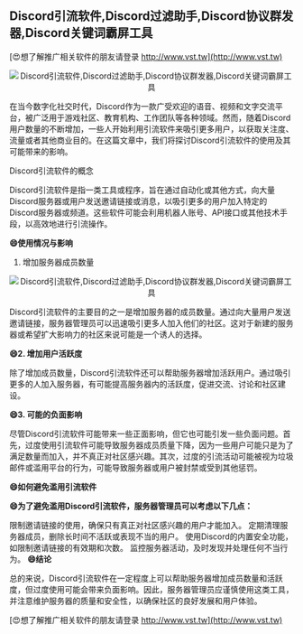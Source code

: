 ## **Discord引流软件,Discord过滤助手,Discord协议群发器,Discord关键词霸屏工具**

[😍想了解推广相关软件的朋友请登录 http://www.vst.tw](http://www.vst.tw)

 <center><img src="https://vst.tw/MP4/tuiguang/png/6.png" alt="Discord引流软件,Discord过滤助手,Discord协议群发器,Discord关键词霸屏工具"></center>

在当今数字化社交时代，Discord作为一款广受欢迎的语音、视频和文字交流平台，被广泛用于游戏社区、教育机构、工作团队等各种领域。然而，随着Discord用户数量的不断增加，一些人开始利用引流软件来吸引更多用户，以获取关注度、流量或者其他商业目的。在这篇文章中，我们将探讨Discord引流软件的使用及其可能带来的影响。

Discord引流软件的概念

Discord引流软件是指一类工具或程序，旨在通过自动化或其他方式，向大量Discord服务器或用户发送邀请链接或消息，以吸引更多的用户加入特定的Discord服务器或频道。这些软件可能会利用机器人账号、API接口或其他技术手段，以高效地进行引流操作。

**😄使用情况与影响**
1. 增加服务器成员数量

 <center><img src="https://vst.tw/MP4/tuiguang/png/0.png" alt="Discord引流软件,Discord过滤助手,Discord协议群发器,Discord关键词霸屏工具"></center>

Discord引流软件的主要目的之一是增加服务器的成员数量。通过向大量用户发送邀请链接，服务器管理员可以迅速吸引更多人加入他们的社区。这对于新建的服务器或希望扩大影响力的社区来说可能是一个诱人的选择。

**😄2. 增加用户活跃度**

除了增加成员数量，Discord引流软件还可以帮助服务器增加活跃用户。通过吸引更多的人加入服务器，有可能提高服务器内的活跃度，促进交流、讨论和社区建设。

**😄3. 可能的负面影响**

尽管Discord引流软件可能带来一些正面影响，但它也可能引发一些负面问题。首先，过度使用引流软件可能导致服务器成员质量下降，因为一些用户可能只是为了满足数量而加入，并不真正对社区感兴趣。其次，过度的引流活动可能被视为垃圾邮件或滥用平台的行为，可能导致服务器或用户被封禁或受到其他惩罚。

**😄如何避免滥用引流软件**

**😄为了避免滥用Discord引流软件，服务器管理员可以考虑以下几点：**

限制邀请链接的使用，确保只有真正对社区感兴趣的用户才能加入。
定期清理服务器成员，删除长时间不活跃或表现不当的用户。
使用Discord的内置安全功能，如限制邀请链接的有效期和次数。
监控服务器活动，及时发现并处理任何不当行为。
**😄结论**

总的来说，Discord引流软件在一定程度上可以帮助服务器增加成员数量和活跃度，但过度使用可能会带来负面影响。因此，服务器管理员应谨慎使用这类工具，并注意维护服务器的质量和安全性，以确保社区的良好发展和用户体验。

[😍想了解推广相关软件的朋友请登录 http://www.vst.tw](http://www.vst.tw)



